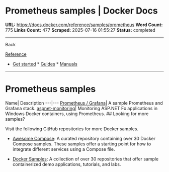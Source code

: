 # Prometheus samples | Docker Docs

**URL:** https://docs.docker.com/reference/samples/prometheus
**Word Count:** 775
**Links Count:** 477
**Scraped:** 2025-07-16 01:55:27
**Status:** completed

---

Back

[Reference](https://docs.docker.com/reference/)

  * [Get started](https://docs.docker.com/get-started/)   * [Guides](https://docs.docker.com/guides/)   * [Manuals](https://docs.docker.com/manuals/)

* * *

# Prometheus samples

Name| Description   ---|---   [Prometheus / Grafana](https://github.com/docker/awesome-compose/tree/master/prometheus-grafana)| A sample Prometheus and Grafana stack.   [aspnet-monitoring](https://github.com/dockersamples/aspnet-monitoring)| Monitoring ASP.NET Fx applications in Windows Docker containers, using Prometheus.      ## Looking for more samples?

Visit the following GitHub repositories for more Docker samples.

  * [Awesome Compose](https://github.com/docker/awesome-compose): A curated repository containing over 30 Docker Compose samples. These samples offer a starting point for how to integrate different services using a Compose file.

  * [Docker Samples](https://github.com/dockersamples?q=&type=all&language=&sort=stargazers): A collection of over 30 repositories that offer sample containerized demo applications, tutorials, and labs.
